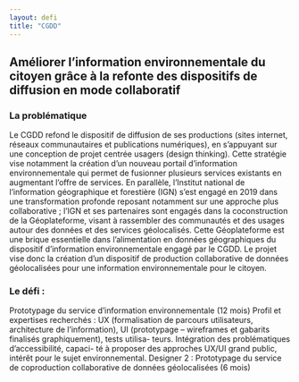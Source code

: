 ```yaml
---
layout: defi
title: "CGDD"
---
```


## Améliorer l’information environnementale du citoyen grâce à la refonte des dispositifs de diffusion en mode collaboratif 

### La problématique

Le CGDD refond le dispositif de diffusion de ses productions (sites internet, réseaux communautaires et publications numériques), en s’appuyant sur une conception de projet centrée usagers (design thinking). Cette stratégie vise notamment la création d’un nouveau portail d’information environnementale qui permet de fusionner plusieurs services existants en augmentant l’offre de services.
En parallèle, l’Institut national de l’information géographique et forestière (IGN) s’est engagé en 2019 dans une transformation profonde reposant notamment sur une approche plus collaborative ; l’IGN et ses partenaires sont engagés dans la coconstruction de la Géoplateforme, visant à rassembler des communautés et des usages autour des données et des services géolocalisés. Cette Géoplateforme est une brique essentielle dans l’alimentation en données géographiques du dispositif d’information environnementale engagé par le CGDD. Le projet vise donc la création d’un dispositif de production collaborative de données géolocalisées pour une information environnementale pour le citoyen.

### Le défi : 

Prototypage du service d’information environnementale (12 mois)
Profil et expertises recherchés : UX (formalisation de parcours
utilisateurs, architecture de l’information), UI (prototypage –
wireframes et gabarits finalisés graphiquement), tests utilisa-
teurs. Intégration des problématiques d’accessibilité, capaci-
té à proposer des approches UX/UI grand public, intérêt pour
le sujet environnemental.
Designer 2 :
Prototypage du service de coproduction collaborative de
données géolocalisées (6 mois)
